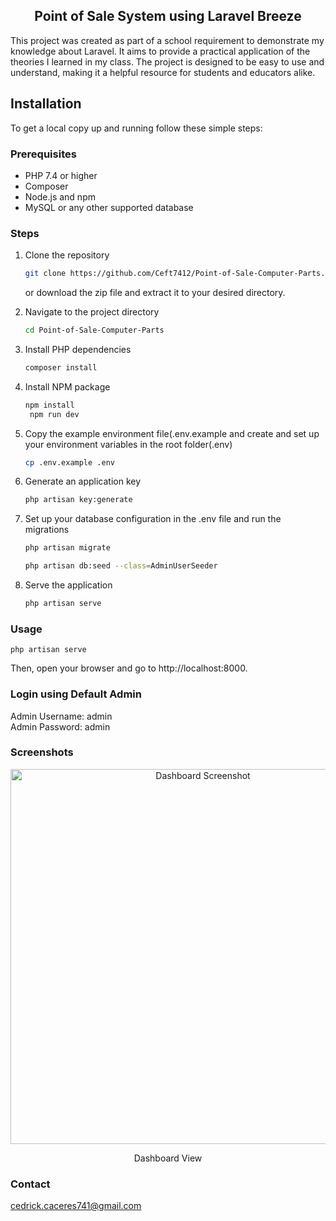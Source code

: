  <div align="center">
  <h2>Point of Sale System using Laravel Breeze</h2>
</div>

This project was created as part of a school requirement to demonstrate my knowledge about Laravel. It aims to provide a practical application of the theories I learned in my class. The project is designed to be easy to use and understand, making it a helpful resource for students and educators alike.


## Installation

To get a local copy up and running follow these simple steps:

### Prerequisites

- PHP 7.4 or higher
- Composer
- Node.js and npm
- MySQL or any other supported database

### Steps

1. Clone the repository
   ```sh
   git clone https://github.com/Ceft7412/Point-of-Sale-Computer-Parts.git

   ```
   or download the zip file and extract it to your desired directory.
   
2. Navigate to the project directory

   ```sh
   cd Point-of-Sale-Computer-Parts
   ```

3. Install PHP dependencies

   ```sh
   composer install
   ```

4. Install NPM package

   ```sh
   npm install
    npm run dev
   ```

5. Copy the example environment file(.env.example and create and set up your environment variables in the root folder(.env)

   ```sh
   cp .env.example .env
   ```

6. Generate an application key

   ```sh
   php artisan key:generate
   ```

7. Set up your database configuration in the .env file and run the migrations

   ```sh
   php artisan migrate
   ```

   ```sh
   php artisan db:seed --class=AdminUserSeeder
   ```

8. Serve the application

   ```sh
   php artisan serve
   ```

### Usage
```
php artisan serve
```

Then, open your browser and go to http://localhost:8000.

### Login using Default Admin

Admin Username: admin<br />
Admin Password: admin


### Screenshots

<div align="center">
  <img src="path/to/screenshot1.png" alt="Dashboard Screenshot" width="600">
  <p>Dashboard View</p>
</div>


### Contact

cedrick.caceres741@gmail.com
   

